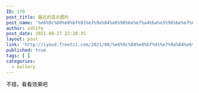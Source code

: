 ```yaml
---
ID: 179
post_title: 最近的显示图片
post_name: '%e6%9c%80%e8%bf%91%e7%9a%84%e6%98%be%e7%a4%ba%e5%9b%be%e7%89%87'
author: zdlife
post_date: 2021-08-27 22:28:35
layout: post
link: 'http://iyoud.freetzi.com/2021/08/%e6%9c%80%e8%bf%91%e7%9a%84%e6%98%be%e7%a4%ba%e5%9b%be%e7%89%87/'
published: true
tags: [ ]
categories:
  - Gallery
---
```

<!-- wp:paragraph -->

不错，看看效果吧

<!-- /wp:paragraph -->
